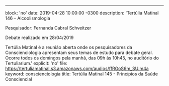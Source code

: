 ---
block: 'no'
date: 2019-04-28 10:00:00 -0300
description: 'Tertúlia Matinal 146 – Alcoolismologia


  Pesquisador: Fernanda Cabral  Schveitzer


  Debate realizado em 28/04/2019


  Tertúlia Matinal é a reunião aberta onde os pesquisadores da Conscienciologia apresentam
  seus temas de estudo para debate geral. Ocorre todos os domingos pela manhã, das
  09h às 10h45, no auditório do Tertuliarium.'
explicit: 'no'
file: https://tertuliamatinal.s3.amazonaws.com/audios/ffRGoS6m_SU.m4a
keyword: conscienciologia
title: Tertúlia Matinal 145 -  Princípios da Saúde Consciencial
